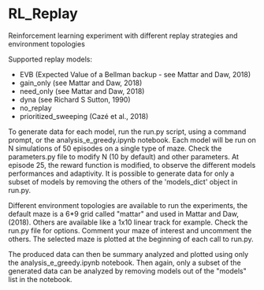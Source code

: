 # RL_Replay
Reinforcement learning experiment with different replay strategies and environment topologies

Supported replay models:
 - EVB (Expected Value of a Bellman backup - see Mattar and Daw, 2018)
 - gain_only (see Mattar and Daw, 2018)
 - need_only (see Mattar and Daw, 2018)
 - dyna (see Richard S Sutton, 1990)
 - no_replay
 - prioritized_sweeping (Cazé et al., 2018)

 To generate data for each model, run the run.py script, using a command prompt, or the analysis_e_greedy.ipynb notebook.
 Each model will be run on N simulations of 50 episodes on a single type of maze. Check the parameters.py file to modify N (10 by default) and other parameters. At episode 25, the reward function is modified, to observe the different models performances and adaptivity. It is possible to generate data for only a subset of models by removing the others of the 'models_dict' object in run.py.

 Different environment topologies are available to run the experiments, the default maze is a 6*9 grid called "mattar" and used in Mattar and Daw, (2018). Others are available like a 1x10 linear track for example. Check the run.py file for options. Comment your maze of interest and uncomment the others. The selected maze is plotted at the beginning of each call to run.py.

 The produced data can then be summary analyzed and plotted using only the analysis_e_greedy.ipynb notebook.
 Then again, only a subset of the generated data can be analyzed by removing models out of the "models" list in the notebook.
